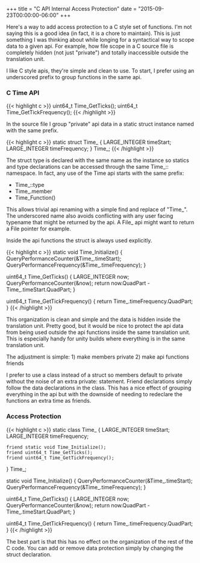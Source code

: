 +++
title = "C API Internal Access Protection"
date = "2015-09-23T00:00:00-06:00"
+++

Here's a way to add access protection to a C style set of functions.  I'm not saying this is a good idea (in fact, it is a chore to maintain).  This is just something I was thinking about while longing for a syntactical way to scope data to a given api.  For example, how file scope in a C source file is completely hidden (not just "private") and totally inaccessible outside the translation unit.

I like C style apis, they're simple and clean to use.  To start, I prefer using an underscored prefix to group functions in the same api.

### C Time API
{{< highlight c >}}
uint64_t Time_GetTicks();
uint64_t Time_GetTickFrequency();
{{< /highlight >}}

In the source file I group "private" api data in a static struct instance named with the same prefix.

{{< highlight c >}}
static struct Time_ {
	LARGE_INTEGER timeStart;
	LARGE_INTEGER timeFrequency;
} Time_;
{{< /highlight >}}

The struct type is declared with the same name as the instance so statics and type declarations can be accessed through the same Time\_:: namespace.  In fact, any use of the Time api starts with the same prefix:

 * Time\_::type
 * Time\_.member
 * Time_Function()

This allows trivial api renaming with a simple find and replace of "Time\_".  The underscored name also avoids conflicting with any user facing typename that might be returned by the api.  A File\_ api might want to return a File pointer for example.

Inside the api functions the struct is always used explicitly.

{{< highlight c >}}
static void Time_Initialize()
{
	QueryPerformanceCounter(&Time_.timeStart);
	QueryPerformanceFrequency(&Time_.timeFrequency);
}

uint64_t Time_GetTicks()
{
	LARGE_INTEGER now;
	QueryPerformanceCounter(&now);
	return now.QuadPart - Time_.timeStart.QuadPart;
}

uint64_t Time_GetTickFrequency()
{
	return Time_.timeFrequency.QuadPart;
}
{{< /highlight >}}

This organization is clean and simple and the data is hidden inside the translation unit.  Pretty good, but it would be nice to protect the api data from being used outside the api functions inside the same translation unit.  This is especially handy for unity builds where everything is in the same translation unit.

The adjustment is simple: 1) make members private 2) make api functions friends

I prefer to use a class instead of a struct so members default to private without the noise of an extra private: statement.  Friend declarations simply follow the data declarations in the class.  This has a nice effect of grouping everything in the api but with the downside of needing to redeclare the functions an extra time as friends.

### Access Protection
{{< highlight c >}}
static class Time_ {
	LARGE_INTEGER timeStart;
	LARGE_INTEGER timeFrequency;

	friend static void Time_Initialize();
	friend uint64_t Time_GetTicks();
	friend uint64_t Time_GetTickFrequency();
} Time_;

static void Time_Initialize()
{
	QueryPerformanceCounter(&Time_.timeStart);
	QueryPerformanceFrequency(&Time_.timeFrequency);
}

uint64_t Time_GetTicks()
{
	LARGE_INTEGER now;
	QueryPerformanceCounter(&now);
	return now.QuadPart - Time_.timeStart.QuadPart;
}

uint64_t Time_GetTickFrequency()
{
	return Time_.timeFrequency.QuadPart;
}
{{< /highlight >}}

The best part is that this has no effect on the organization of the rest of the C code.  You can add or remove data protection simply by changing the struct declaration.
